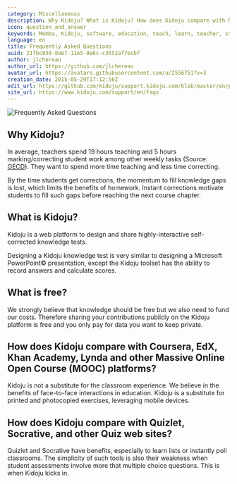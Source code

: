 ```yaml
---
category: Miscellaneous
description: Why Kidoju? What is Kidoju? How does Kidoju compare with MOOCs and quiz web sites?  
icon: question_and_answer
keywords: Memba, Kidoju, software, education, teach, learn, teacher, student, knowledge, test, quiz, mooc, course, powerpoint, coursera, edx, khan, academy, lynda, quizlet, socrative
language: en
title: Frequently Asked Questions
uuid: 21fbc830-0ab7-11e5-8e6c-c3552af7ecb7
author: jlchereau
author_url: https://github.com/jlchereau
avatar_url: https://avatars.githubusercontent.com/u/2556751?v=3
creation_date: 2015-05-29T17:12:56Z
edit_url: https://github.com/kidoju/support.kidoju.com/blob/master/en/pages/faqs.md
site_url: https://www.kidoju.com/support/en/faqs
---
```


![Frequently Asked Questions](https://raw.githubusercontent.com/kidoju/support.kidoju.com/master/en/pages/faqs.jpg)

## Why Kidoju?

In average, teachers spend 19 hours teaching and 5 hours marking/correcting student work among other weekly tasks
(Source: [OECD](http://www.oecd.org/edu/EAG2014-Indicator%20D4%20(eng).pdf)). They want to spend more time teaching and less time correcting.
  
By the time students get corrections, the momentum to fill knowledge gaps is lost, which limits the benefits of homework.
Instant corrections motivate students to fill such gaps before reaching the next course chapter.

## What is Kidoju?

Kidoju is a web platform to design and share highly-interactive self-corrected knowledge tests.

Designing a Kidoju knowledge test is very similar to designing a Microsoft PowerPoint© presentation,
except the Kidoju toolset has the ability to record answers and calculate scores.

## What is free?

We strongly believe that knowledge should be free but we also need to fund our costs.
Therefore sharing your contributions publicly on the Kidoju platform is free and you only pay for data you want to keep private.

## How does Kidoju compare with Coursera, EdX, Khan Academy, Lynda and other Massive Online Open Course (MOOC) platforms?

Kidoju is not a substitute for the classroom experience. We believe in the benefits of face-to-face interactions in education.
Kidoju is a substitute for printed and photocopied exercises, leveraging mobile devices.

## How does Kidoju compare with Quizlet, Socrative, and other Quiz web sites?

Quizlet and Socrative have benefits, especially to learn lists or instantly poll classrooms.
The simplicity of such tools is also their weakness when student assessments involve more that multiple choice questions.
This is when Kidoju kicks in.